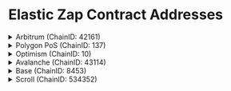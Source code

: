 # Elastic Zap Contract Addresses

<details>

<summary>Arbitrum (ChainID: 42161)</summary>

* **KSZapRouter**: [`0x30C5322E4e08AD500c348007f92f120ab4E2b79e`](https://arbiscan.io/address/0x30C5322E4e08AD500c348007f92f120ab4E2b79e)
* **KSZapValidator**: [`0xf0096e5B4AAfeEA1DF557264091569ba125c1172`](https://arbiscan.io/address/0xf0096e5B4AAfeEA1DF557264091569ba125c1172)

</details>

<details>

<summary>Polygon PoS (ChainID: 137)</summary>

* **KSZapRouter**: [`0x30C5322E4e08AD500c348007f92f120ab4E2b79e`](https://polygonscan.com/address/0x30C5322E4e08AD500c348007f92f120ab4E2b79e)
* **KSZapValidator**: [`0xf0096e5B4AAfeEA1DF557264091569ba125c1172`](https://polygonscan.com/address/0xf0096e5B4AAfeEA1DF557264091569ba125c1172)

</details>

<details>

<summary>Optimism (ChainID: 10)</summary>

* **KSZapRouter**: [`0x30C5322E4e08AD500c348007f92f120ab4E2b79e`](https://optimistic.etherscan.io/address/0x30C5322E4e08AD500c348007f92f120ab4E2b79e)
* **KSZapValidator**: [`0xf0096e5B4AAfeEA1DF557264091569ba125c1172`](https://optimistic.etherscan.io/address/0xf0096e5B4AAfeEA1DF557264091569ba125c1172)

</details>

<details>

<summary>Avalanche (ChainID: 43114)</summary>

* **KSZapRouter**: [`0x30C5322E4e08AD500c348007f92f120ab4E2b79e`](https://snowtrace.io/address/0x30c5322e4e08ad500c348007f92f120ab4e2b79e)
* **KSZapValidator**: [`0xf0096e5B4AAfeEA1DF557264091569ba125c1172`](https://snowtrace.io/address/0xf0096e5B4AAfeEA1DF557264091569ba125c1172)

</details>

<details>

<summary>Base (ChainID: 8453)</summary>

* **KSZapRouter**: [`0x30C5322E4e08AD500c348007f92f120ab4E2b79e`](https://basescan.org/address/0x30C5322E4e08AD500c348007f92f120ab4E2b79e)
* **KSZapValidator**: [`0xf0096e5B4AAfeEA1DF557264091569ba125c1172`](https://basescan.org/address/0xf0096e5B4AAfeEA1DF557264091569ba125c1172)

</details>

<details>

<summary>Scroll (ChainID: 534352)</summary>

* **KSZapRouter**: [`0x30C5322E4e08AD500c348007f92f120ab4E2b79e`](https://scrollscan.com/address/0x30C5322E4e08AD500c348007f92f120ab4E2b79e)
* **KSZapValidator**: [`0xf0096e5B4AAfeEA1DF557264091569ba125c1172`](https://scrollscan.com/address/0xf0096e5B4AAfeEA1DF557264091569ba125c1172)

</details>

